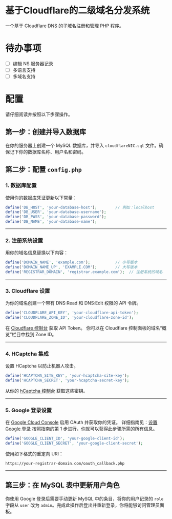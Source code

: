 # 基于Cloudflare的二级域名分发系统
一个基于 Cloudflare DNS 的子域名注册和管理 PHP 程序。

# 待办事项

- [ ] 编辑 NS 服务器记录
- [ ] 多语言支持
- [ ] 多域名支持

# 配置
请仔细阅读并按照以下步骤操作。

## 第一步：创建并导入数据库
在你的服务器上创建一个 MySQL 数据库，并导入 `cloudflareNIC.sql` 文件。确保记下你的数据库名称、用户名和密码。

## 第二步：配置 `config.php`

### 1. 数据库配置

使用你的数据库凭证更新以下常量：

```php
define('DB_HOST', 'your-database-host');        // 例如：localhost
define('DB_USER', 'your-database-username');
define('DB_PASS', 'your-database-password');
define('DB_NAME', 'your-database-name');
```

---

### 2. 注册系统设置

用你的域名信息替换以下内容：

```php
define('DOMAIN_NAME', 'example.com');           // 小写版本
define('DOMAIN_NAME_UP', 'EXAMPLE.COM');        // 大写版本
define('REGISTRAR_DOMAIN', 'registrar.example.com');  // 注册系统的域名
```

---

### 3. Cloudflare 设置

为你的域名创建一个带有 DNS:Read 和 DNS:Edit 权限的 API 令牌。

```php
define('CLOUDFLARE_API_KEY', 'your-cloudflare-api-token');
define('CLOUDFLARE_ZONE_ID', 'your-cloudflare-zone-id');
```

在 [Cloudflare 控制台](https://dash.cloudflare.com/profile/api-tokens) 获取 API Token。
你可以在 Cloudflare 控制面板的域名“概览”栏目中找到 Zone ID。

---

### 4. HCaptcha 集成

设置 HCaptcha 以防止机器人攻击。

```php
define('HCAPTCHA_SITE_KEY', 'your-hcaptcha-site-key');
define('HCAPTCHA_SECRET', 'your-hcaptcha-secret-key');
```

从你的 [hCaptcha 控制台](https://dashboard.hcaptcha.com/) 获取这些密钥。

---

### 5. Google 登录设置

在 [Google Cloud Console](https://console.cloud.google.com/) 启用 OAuth 并获取你的凭证。
详细指南见：[设置 Google 登录](https://documentation.commerce7.com/how-do-i-setup-google-login)
按照指南的第 1 步进行，你就可以获得此步骤所需的所有信息。

```php
define('GOOGLE_CLIENT_ID', 'your-google-client-id');
define('GOOGLE_CLIENT_SECRET', 'your-google-client-secret');
```

使用如下格式的重定向 URI：
```
https://your-registrar-domain.com/oauth_callback.php
```

---

## 第三步：在 MySQL 表中更新用户角色
你使用 Google 登录后需要手动更新 MySQL 中的条目，将你的用户记录的 `role` 字段从 `user` 改为 `admin`。完成此操作后登出并重新登录，你将能够访问管理员面板。
